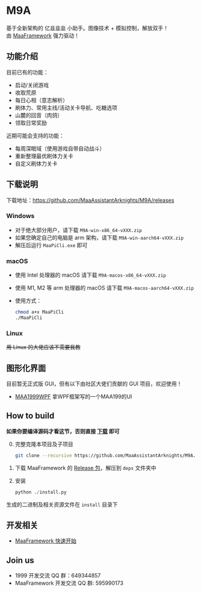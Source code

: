 # M9A

基于全新架构的 亿韭韭韭 小助手。图像技术 + 模拟控制，解放双手！  
由 [MaaFramework](https://github.com/MaaAssistantArknights/MaaFramework) 强力驱动！

## 功能介绍

目前已有的功能：

- 启动/关闭游戏
- 收取荒原
- 每日心相（意志解析）
- 刷体力、常用主线/活动关卡导航、吃糖选项
- 山麓的回音（肉鸽）
- 领取日常奖励

近期可能会支持的功能：

- 每周深眠域（使用游戏自带自动战斗）
- 重新整理最优刷体力关卡
- 自定义刷体力关卡

## 下载说明

下载地址：<https://github.com/MaaAssistantArknights/M9A/releases>

### Windows

- 对于绝大部分用户，请下载 `M9A-win-x86_64-vXXX.zip`
- 如果您确定自己的电脑是 arm 架构，请下载 `M9A-win-aarch64-vXXX.zip`
- 解压后运行 `MaaPiCli.exe` 即可

### macOS

- 使用 Intel 处理器的 macOS 请下载 `M9A-macos-x86_64-vXXX.zip`
- 使用 M1, M2 等 arm 处理器的 macOS 请下载 `M9A-macos-aarch64-vXXX.zip`
- 使用方式：

  ```bash
  chmod a+x MaaPiCli
  ./MaaPiCli
  ```

### Linux

~~用 Linux 的大佬应该不需要我教~~

## 图形化界面

目前暂无正式版 GUI，但有以下由社区大佬们贡献的 GUI 项目，欢迎使用！

- [MAA1999WPF](https://github.com/MLAcookie/MAA1999WPF) 拿WPF框架写的一个MAA199的UI

## How to build

**如果你要编译源码才看这节，否则直接 [下载](https://github.com/MaaAssistantArknights/M9A/releases) 即可**

0. 完整克隆本项目及子项目

    ```bash
    git clone --recursive https://github.com/MaaAssistantArknights/M9A.git
    ```

1. 下载 MaaFramework 的 [Release 包](https://github.com/MaaAssistantArknights/MaaFramework/releases)，解压到 `deps` 文件夹中
2. 安装

    ```python
    python ./install.py
    ```

生成的二进制及相关资源文件在 `install` 目录下

## 开发相关

- [MaaFramework 快速开始](https://github.com/MaaAssistantArknights/MaaFramework/blob/main/docs/zh_cn/1.1-%E5%BF%AB%E9%80%9F%E5%BC%80%E5%A7%8B.md)

## Join us

- 1999 开发交流 QQ 群：649344857
- MaaFramework 开发交流 QQ 群: 595990173
